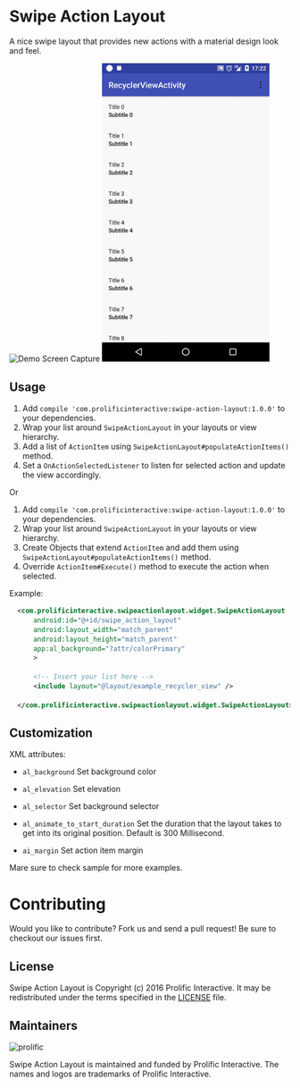 Swipe Action Layout
===================

A nice swipe layout that provides new actions with a material design look and feel.

<img src="/images/demo1.gif" alt="Demo Screen Capture" width="300px" />
<img src="/images/demo2.gif" alt="Demo Screen Capture" width="300px" />

Usage
-----

1. Add `compile 'com.prolificinteractive:swipe-action-layout:1.0.0'` to your dependencies.
2. Wrap your list around `SwipeActionLayout` in your layouts or view hierarchy.
3. Add a list of `ActionItem` using `SwipeActionLayout#populateActionItems()` method.
4. Set a `OnActionSelectedListener` to listen for selected action and update the view accordingly.

Or

1. Add `compile 'com.prolificinteractive:swipe-action-layout:1.0.0'` to your dependencies.
2. Wrap your list around `SwipeActionLayout` in your layouts or view hierarchy.
3. Create Objects that extend `ActionItem` and add them using `SwipeActionLayout#populateActionItems()` method.
4. Override `ActionItem#Execute()` method to execute the action when selected.

Example:

```xml
  <com.prolificinteractive.swipeactionlayout.widget.SwipeActionLayout
      android:id="@+id/swipe_action_layout"
      android:layout_width="match_parent"
      android:layout_height="match_parent"
      app:al_background="?attr/colorPrimary"
      >
      
      <!-- Insert your list here -->
      <include layout="@layout/example_recycler_view" />
  
  </com.prolificinteractive.swipeactionlayout.widget.SwipeActionLayout>
```

Customization
-------------

XML attributes:

- `al_background` Set background color
- `al_elevation` Set elevation 
- `al_selector` Set background selector
- `al_animate_to_start_duration` Set the duration that the layout takes to get into its original position. Default is 300 Millisecond.

- `ai_margin` Set action item margin

Mare sure to check sample for more examples.

Contributing
============

Would you like to contribute? Fork us and send a pull request! Be sure to checkout our issues first.

## License

Swipe Action Layout is Copyright (c) 2016 Prolific Interactive. It may be redistributed under the terms specified in the [LICENSE] file.

[LICENSE]: /LICENSE

## Maintainers

![prolific](https://s3.amazonaws.com/prolificsitestaging/logos/Prolific_Logo_Full_Color.png)

Swipe Action Layout is maintained and funded by Prolific Interactive. The names and logos are trademarks of Prolific Interactive.
